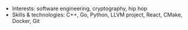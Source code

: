 - Interests: software engineering, cryptography, hip hop
- Skills & technologies: C++, Go, Python, LLVM project, React, CMake, Docker, Git
<!---
xamelllion/xamelllion is a ✨ special ✨ repository because its `README.md` (this file) appears on your GitHub profile.
You can click the Preview link to take a look at your changes.
--->
